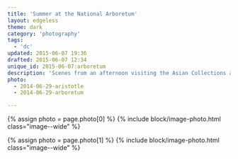 ```yaml
---
title: 'Summer at the National Arboretum'
layout: edgeless
theme: dark
category: 'photography'
tags:
  - 'dc'
updated: 2015-06-07 19:36
drafted: 2015-06-07 12:34
unique_id: 2015-06-07:arboretum
description: 'Scenes from an afternoon visiting the Asian Collections at DC’s arboretum.'
photo:
  - 2014-06-29-aristotle
  - 2014-06-29-arboretum

---
```


{% assign photo = page.photo[0] %}
{% include block/image-photo.html class="image--wide" %}

{% assign photo = page.photo[1] %}
{% include block/image-photo.html class="image--wide" %}
